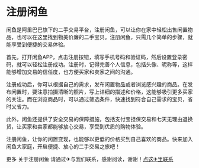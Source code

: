 # 注册闲鱼

闲鱼是阿里巴巴旗下的二手交易平台，注册闲鱼，可以让你在家中轻松出售闲置物品，也可以在这里找到物美价廉的二手宝贝。注册闲鱼，只需几个简单的步骤，就能享受到便捷的交易体验。

首先，打开闲鱼APP，点击注册按钮，填写手机号码和验证码，然后设置登录密码，就可以轻松注册成功。注册时，记得完善个人信息，包括头像、昵称等，这样能够增加交易的信任度，也方便买家和卖家之间的沟通。

注册成功后，你可以根据自己的需求，发布闲置物品或者浏览感兴趣的商品。在发布闲置时，要注意拍摄清晰的照片，写上详细的描述和价格，这能够吸引更多买家的关注。而在浏览商品时，可以通过筛选条件，快速找到符合自己需求的宝贝，省时又省力。

此外，闲鱼还提供了安全交易的保障措施，包括支付宝担保交易和七天无理由退换货，让买家和卖家都能够放心交易，享受到优质的购物体验。

注册闲鱼，让你的闲置变现，也能够以更低的价格买到自己喜欢的商品。快来加入闲鱼大家庭，开启便捷、放心的二手交易之旅吧！

更多 关于注册闲鱼 请通过✈与我们联系，感谢阅读，谢谢！[点这✈里联系](https://1.k02.cc)